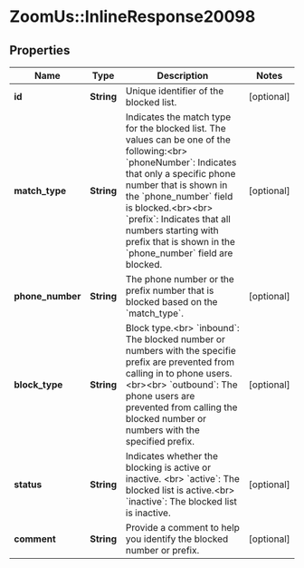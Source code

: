 # ZoomUs::InlineResponse20098

## Properties
Name | Type | Description | Notes
------------ | ------------- | ------------- | -------------
**id** | **String** | Unique identifier of the blocked list. | [optional] 
**match_type** | **String** | Indicates the match type for the blocked list. The values can be one of the following:&lt;br&gt; &#x60;phoneNumber&#x60;: Indicates that only a specific phone number that is shown in the &#x60;phone_number&#x60; field is blocked.&lt;br&gt;&lt;br&gt; &#x60;prefix&#x60;: Indicates that all numbers starting with prefix that is shown in the &#x60;phone_number&#x60; field are blocked. | [optional] 
**phone_number** | **String** | The phone number or the prefix number that is blocked based on the &#x60;match_type&#x60;. | [optional] 
**block_type** | **String** | Block type.&lt;br&gt; &#x60;inbound&#x60;: The blocked number or numbers with the specifie prefix are prevented from calling in to phone users.&lt;br&gt;&lt;br&gt; &#x60;outbound&#x60;: The phone users  are prevented from calling the blocked number or numbers with the specified prefix. | [optional] 
**status** | **String** | Indicates whether the blocking is active or inactive. &lt;br&gt; &#x60;active&#x60;: The blocked list is active.&lt;br&gt; &#x60;inactive&#x60;: The blocked list is inactive. | [optional] 
**comment** | **String** | Provide a comment to help you identify the blocked number or prefix. | [optional] 


